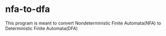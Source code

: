 # nfa-to-dfa
This program is meant to convert Nondeterministic Finite Automata(NFA) to Deterministic Finite Automata(DFA)
